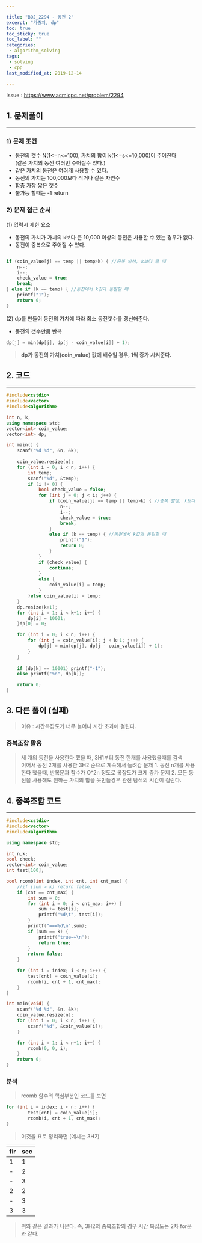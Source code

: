```yaml
---

title: "BOJ_2294 - 동전 2"  
excerpt: "가중치, dp"  
toc: true  
toc_sticky: true  
toc_label: ""  
categories:  
 - algorithm_solving  
tags:  
 - solving  
 - cpp  
last_modified_at: 2019-12-14

---
```


Issue : <https://www.acmicpc.net/problem/2294>

## 1. 문제풀이  

- - -

### 1) 문제 조건

- 동전의 갯수 N(1<=n<=100), 가치의 합이 k(1<=s<=10,000)이 주어진다  
(같은 가치의 동전 여러번 주어질수 있다.)
- 같은 가치의 동전은 여러개 사용할 수 있다.  
- 동전의 가치는 100,000보다 작거나 같은 자연수  
- 합중 가장 짧은 갯수  
- 불가능 할때는 -1 return

### 2) 문제 접근 순서

(1) 입력시 제한 요소  

- 동전의 가치가 가치의 `k`보다 큰 10,000 이상의 동전은 사용할 수 있는 경우가 없다.  
- 동전이 중복으로 주어질 수 있다.

```cpp

if (coin_value[j] == temp || temp>k) { //중복 발생, k보다 클 때
    n--;
    i--;
    check_value = true;
    break;
} else if (k == temp) { //동전에서 k값과 동일할 때
    printf("1");
    return 0;
}
```

(2) dp를 만들어 동전의 가치에 따라 최소 동전갯수를 갱신해준다.

- 동전의 갯수만큼 반복

```cpp
dp[j] = min(dp[j], dp[j - coin_value[i]] + 1);
```

> **dp가 동전의 가치(coin_value) 값에 배수일 경우, 1씩 증가 시켜준다.**

## 2. 코드

- - -

```cpp
#include<cstdio>
#include<vector>
#include<algorithm>

int n, k;
using namespace std;
vector<int> coin_value;
vector<int> dp;

int main() {
	scanf("%d %d", &n, &k);
	
	coin_value.resize(n);
	for (int i = 0; i < n; i++) {
		int temp;
		scanf("%d", &temp);
		if (i != 0) {
			bool check_value = false;
			for (int j = 0; j < i; j++) {
				if (coin_value[j] == temp || temp>k) { //중복 발생, k보다 클 때
					n--;
					i--;
					check_value = true;
					break;
				}
				else if (k == temp) { //동전에서 k값과 동일할 때
					printf("1");
					return 0;
				}
			}
			if (check_value) {
				continue;
			}
			else {
				coin_value[i] = temp;
			}
		}else coin_value[i] = temp;
	}
	dp.resize(k+1);
	for (int i = 1; i < k+1; i++) {
		dp[i] = 10001;
	}dp[0] = 0;

	for (int i = 0; i < n; i++) {
		for (int j = coin_value[i]; j < k+1; j++) {
			dp[j] = min(dp[j], dp[j - coin_value[i]] + 1);
		}
	}
	
	if (dp[k] == 10001) printf("-1");
	else printf("%d", dp[k]);

	return 0;
}
```

## 3. 다른 풀이 (실패)

> 이유 : 시간복잡도가 너무 늘어나 시간 초과에 걸린다.

### 중복조합 활용  

> 세 개의 동전을 사용한다 했을 때, 3H1부터 동전 한개를 사용했을때를 검색  
> 이어서 동전 2개를 사용한 3H2 순으로 계속해서 늘려감
> 문제 1. 동전 n개를 사용한다 했을때, 반복문과 함수가 O^2n 정도로 복잡도가 크게 증가
> 문제 2. 모든 동전을 사용해도 원하는 가치의 합을 못만들경우 완전 탐색의 시간이 걸린다.  

## 4. 중복조합 코드

- - -

```cpp
#include<cstdio>
#include<vector>
#include<algorithm>

using namespace std;

int n,k;
bool check;
vector<int> coin_value;
int test[100];

bool rcomb(int index, int cnt, int cnt_max) {
    //if (sum > k) return false;
    if (cnt == cnt_max) {
        int sum = 0;
        for (int i = 0; i < cnt_max; i++) {
			sum += test[i];
			printf("%d\t", test[i]);
		}
		printf("===%d\n",sum);
		if (sum == k) {
			printf("true~~\n");
			return true;
		}
		return false;
	}
	
	for (int i = index; i < n; i++) {
		test[cnt] = coin_value[i];
		rcomb(i, cnt + 1, cnt_max);
	}
}

int main(void) {
	scanf("%d %d", &n, &k);
	coin_value.resize(n);
	for (int i = 0; i < n; i++) {
		scanf("%d", &coin_value[i]);
	}

	for (int i = 1; i < n+1; i++) {
		rcomb(0, 0, i);
	}
	return 0;
}
```  

### 분석

> rcomb 함수의 핵심부분인 코드를 보면

```cpp
for (int i = index; i < n; i++) {
        test[cnt] = coin_value[i];
        rcomb(i, cnt + 1, cnt_max);
}
```

> 이것을 표로 정리하면 (예시는 3H2)

|fir|sec|
|---|---|
|1|1|
|-|2|
|-|3|
|2|2|
|-|3|
|3|3|

> 위와 같은 결과가 나온다. 즉, 3H2의 중복조합의 경우 시간 복잡도는 2차 for문과 같다.  